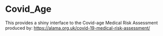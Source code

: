 # Covid_Age

This provides a shiny interface to the Covid-age Medical Risk Assessment produced by:
https://alama.org.uk/covid-19-medical-risk-assessment/
